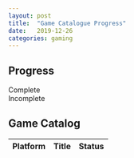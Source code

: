 ```yaml
---
layout: post
title:  "Game Catalogue Progress"
date:   2019-12-26
categories: gaming
---
```


<script>

$.getJSON("https://harnasch.com/assets/data/gamecatalog.json", function(json) {
    var counts = {};
    var total = json.length;
    for (var i = 0; i < json.length; i++) {
        var val = json[i].Status;
        counts[val] = counts[val] ? counts[val] + 1 : 1;
    }

    console.log(counts);

    var c = (counts['Complete']/total)*100;
    var p = (counts['In Progress']/total)*100;
    var i = ((counts['Incomplete'] + counts['UNK'])/total)*100;
    var d = (counts['Deprecated']/total)*100;

    console.log(c);
    console.log(p);
    console.log(i);
    console.log(d);

    $('#complete').css('width', c + '%');
    $('#progress').css('width', p + '%');
    $('#incomplete').css('width', i + '%');
    $('#deprecated').css('width', d + '%');

    $('#table').bootstrapTable({
        data: json
    });
});

</script>

## Progress

<div class="progress">
    <div id="complete" class="progress-bar progress-bar-success" role="progressbar">
        Complete
    </div>
    <div id="progress" class="progress-bar progress-bar-warning" role="progressbar">
    </div>
    <div id="incomplete" class="progress-bar progress-bar-danger" role="progressbar">
        Incomplete
    </div>
    <div id="deprecated" class="progress-bar progress-bar-info" role="progressbar">
    </div>
</div>

## Game Catalog

<script src="https://unpkg.com/bootstrap-table@1.15.5/dist/bootstrap-table.min.js"></script>
<link href="https://unpkg.com/bootstrap-table@1.15.5/dist/bootstrap-table.min.css" rel="stylesheet">

<table
        id="table"
        data-toggle="table"
        data-toolbar=".toolbar"
        data-sortable="true"
        data-height="500">
    <thead>
    <tr>
        <th data-field="Platform" data-sortable="true">Platform</th>
        <th data-field="Title" data-sortable="true">Title</th>
        <th data-field="Status" data-sortable="true">Status</th>
    </tr>
    </thead>
</table>

<script>
  $(function() {
    $('#sortable').change(function () {
      $('#table').bootstrapTable('refreshOptions', {
        sortable: $('#sortable').prop('checked')
      })
    })
  })
</script>